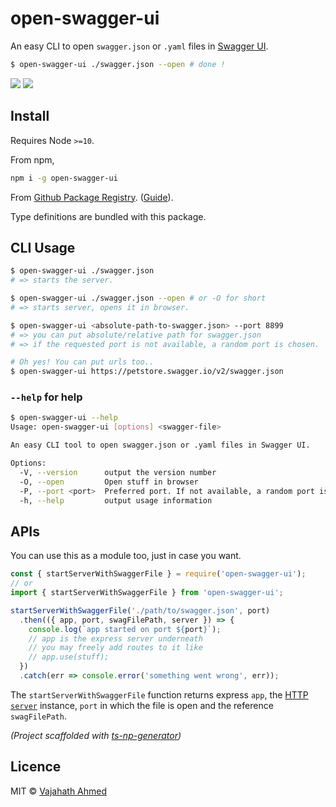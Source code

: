 # open-swagger-ui

An easy CLI to open `swagger.json` or `.yaml` files in [Swagger UI](https://swagger.io/tools/swagger-ui/).

```bash
$ open-swagger-ui ./swagger.json --open # done !
```

![](https://github.com/vajahath/open-swagger-ui/workflows/Build/badge.svg) [![](https://img.shields.io/badge/TypeScript-Ready-blue.svg)](https://www.typescriptlang.org/)

## Install

Requires Node `>=10`.

From npm,

```sh
npm i -g open-swagger-ui
```

From [Github Package Registry](https://github.com/vajahath/open-swagger-ui/packages). ([Guide](https://help.github.com/en/github/managing-packages-with-github-packages/configuring-npm-for-use-with-github-packages)).

Type definitions are bundled with this package.

## CLI Usage

```bash
$ open-swagger-ui ./swagger.json
# => starts the server.

$ open-swagger-ui ./swagger.json --open # or -O for short
# => starts server, opens it in browser.

$ open-swagger-ui <absolute-path-to-swagger.json> --port 8899
# => you can put absolute/relative path for swagger.json
# => if the requested port is not available, a random port is chosen.

# Oh yes! You can put urls too..
$ open-swagger-ui https://petstore.swagger.io/v2/swagger.json
```

### `--help` for help

```bash
$ open-swagger-ui --help
Usage: open-swagger-ui [options] <swagger-file>

An easy CLI tool to open swagger.json or .yaml files in Swagger UI.

Options:
  -V, --version      output the version number
  -O, --open         Open stuff in browser
  -P, --port <port>  Preferred port. If not available, a random port is selected
  -h, --help         output usage information
```

## APIs

You can use this as a module too, just in case you want.

```ts
const { startServerWithSwaggerFile } = require('open-swagger-ui');
// or
import { startServerWithSwaggerFile } from 'open-swagger-ui';

startServerWithSwaggerFile('./path/to/swagger.json', port)
  .then(({ app, port, swagFilePath, server }) => {
    console.log(`app started on port ${port}`);
    // app is the express server underneath
    // you may freely add routes to it like
    // app.use(stuff);
  })
  .catch(err => console.error('something went wrong', err));
```

The `startServerWithSwaggerFile` function returns express `app`, the [HTTP `server`](https://nodejs.org/dist/latest-v13.x/docs/api/http.html#http_class_http_server) instance, `port` in which the file is open and the reference `swagFilePath`.

_(Project scaffolded with [ts-np-generator](https://github.com/vajahath/generator-ts-np))_

## Licence

MIT &copy; [Vajahath Ahmed](https://twitter.com/vajahath7)
